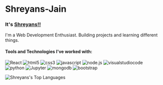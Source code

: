 # Shreyans-Jain

### It's [Shreyans!!](https://www.linkedin.com/in/shreyans-jain-775687226/)
I'm a Web Development Enthusiast. Building projects and learning different things.

#### Tools and Technologies I've worked with:

<div>
  <img alt='React' src='https://img.shields.io/badge/react-100000?style=for-the-badge&logo=React&logoColor=61DAFB&labelColor=282C34&color=282C34'/>
  <img alt='html5' src='https://img.shields.io/badge/html5-100000?style=for-the-badge&logo=html5&logoColor=FEFFFE&labelColor=f06529&color=f06529'/>
  <img alt='css3' src='https://img.shields.io/badge/css3-100000?style=for-the-badge&logo=css3&logoColor=FEFFFE&labelColor=264de4&color=264de4'/>
  <img alt='javascript' src='https://img.shields.io/badge/javascript-100000?style=for-the-badge&logo=javascript&logoColor=F7DF1E&labelColor=333333&color=333333'/>
  <img alt='node.js' src='https://img.shields.io/badge/node.js-100000?style=for-the-badge&logo=node.js&logoColor=FEFFFE&labelColor=6cc248&color=6cc248'/>
  <img alt='visualstudiocode' src='https://img.shields.io/badge/VS_code-100000?style=for-the-badge&logo=visualstudiocode&logoColor=007ACC&labelColor=494848&color=494848'/>
  <img alt='python' src='https://img.shields.io/badge/python-100000?style=for-the-badge&logo=python&logoColor=004DFF&labelColor=FFE701&color=FFE701'/>
  <img alt='Jupyter' src='https://img.shields.io/badge/Jupyter-100000?style=for-the-badge&logo=Jupyter&logoColor=FEFFFE&labelColor=E78000&color=E78000'/>
  <img alt='mongodb' src='https://img.shields.io/badge/mongodb-100000?style=for-the-badge&logo=mongodb&logoColor=FEFFFE&labelColor=3FA037&color=3FA037'/>
  <img alt='bootstrap' src='https://img.shields.io/badge/bootstrap-100000?style=for-the-badge&logo=bootstrap&logoColor=FEFFFE&labelColor=7952B3&color=7952B3'/>
</div>


<!-- Badge generator: https://kapasia-dev-ed.my.site.com/Badges4Me/s/ -->
![Shreyans's Top Languages](https://github-readme-stats.vercel.app/api/top-langs/?username=Shreyans298&theme=react&show_icons=true&hide_border=true&layout=compact)
